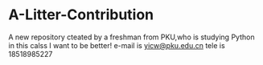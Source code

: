 # A-Litter-Contribution
A new repository cteated by a freshman from PKU,who is studying Python in this calss
I want to be better!
e-mail is yicw@pku.edu.cn
tele is 18518985227
